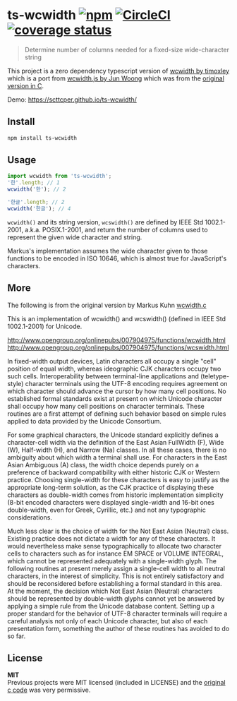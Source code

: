 # ts-wcwidth [![npm](https://img.shields.io/npm/v/ts-wcwidth.svg)](https://www.npmjs.com/package/ts-wcwidth) [![CircleCI](https://circleci.com/gh/scttcper/ts-wcwidth.svg?style=svg)](https://circleci.com/gh/scttcper/ts-wcwidth) [![coverage status](https://codecov.io/gh/scttcper/ts-wcwidth/branch/master/graph/badge.svg)](https://codecov.io/gh/scttcper/ts-wcwidth)

> Determine number of columns needed for a fixed-size wide-character string

This project is a zero dependency typescript version of [wcwidth by timoxley](https://github.com/timoxley/wcwidth) which is a port from [wcwidth.js by Jun Woong](https://github.com/mycoboco/wcwidth.js) which was from the [original version in C](https://www.cl.cam.ac.uk/~mgk25/ucs/wcwidth.c).

Demo: https://scttcper.github.io/ts-wcwidth/  

## Install

```sh
npm install ts-wcwidth
```

## Usage

```ts
import wcwidth from 'ts-wcwidth';
'한'.length; // 1
wcwidth('한'); // 2

'한글'.length; // 2
wcwidth('한글'); // 4
```

`wcwidth()` and its string version, `wcswidth()` are defined by IEEE Std
1002.1-2001, a.k.a. POSIX.1-2001, and return the number of columns used
to represent the given wide character and string.

Markus's implementation assumes the wide character given to those
functions to be encoded in ISO 10646, which is almost true for
JavaScript's characters.

## More

The following is from the original version by Markus Kuhn [wcwidth.c](https://www.cl.cam.ac.uk/~mgk25/ucs/wcwidth.c)

This is an implementation of wcwidth() and wcswidth() (defined in
IEEE Std 1002.1-2001) for Unicode.

http://www.opengroup.org/onlinepubs/007904975/functions/wcwidth.html  
http://www.opengroup.org/onlinepubs/007904975/functions/wcswidth.html  

In fixed-width output devices, Latin characters all occupy a single
"cell" position of equal width, whereas ideographic CJK characters
occupy two such cells. Interoperability between terminal-line
applications and (teletype-style) character terminals using the
UTF-8 encoding requires agreement on which character should advance
the cursor by how many cell positions. No established formal
standards exist at present on which Unicode character shall occupy
how many cell positions on character terminals. These routines are
a first attempt of defining such behavior based on simple rules
applied to data provided by the Unicode Consortium.

For some graphical characters, the Unicode standard explicitly
defines a character-cell width via the definition of the East Asian
FullWidth (F), Wide (W), Half-width (H), and Narrow (Na) classes.
In all these cases, there is no ambiguity about which width a
terminal shall use. For characters in the East Asian Ambiguous (A)
class, the width choice depends purely on a preference of backward
compatibility with either historic CJK or Western practice.
Choosing single-width for these characters is easy to justify as
the appropriate long-term solution, as the CJK practice of
displaying these characters as double-width comes from historic
implementation simplicity (8-bit encoded characters were displayed
single-width and 16-bit ones double-width, even for Greek,
Cyrillic, etc.) and not any typographic considerations.

Much less clear is the choice of width for the Not East Asian
(Neutral) class. Existing practice does not dictate a width for any
of these characters. It would nevertheless make sense
typographically to allocate two character cells to characters such
as for instance EM SPACE or VOLUME INTEGRAL, which cannot be
represented adequately with a single-width glyph. The following
routines at present merely assign a single-cell width to all
neutral characters, in the interest of simplicity. This is not
entirely satisfactory and should be reconsidered before
establishing a formal standard in this area. At the moment, the
decision which Not East Asian (Neutral) characters should be
represented by double-width glyphs cannot yet be answered by
applying a simple rule from the Unicode database content. Setting
up a proper standard for the behavior of UTF-8 character terminals
will require a careful analysis not only of each Unicode character,
but also of each presentation form, something the author of these
routines has avoided to do so far.

## License

**MIT**  
Previous projects were MIT licensed (included in LICENSE) and the [original c code](https://www.cl.cam.ac.uk/~mgk25/ucs/wcwidth.c) was very permissive.
